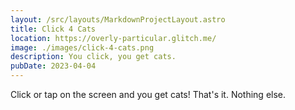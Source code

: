 ```yaml
---
layout: /src/layouts/MarkdownProjectLayout.astro
title: Click 4 Cats
location: https://overly-particular.glitch.me/
image: ./images/click-4-cats.png
description: You click, you get cats.
pubDate: 2023-04-04
---
```

Click or tap on the screen and you get cats! That's it. Nothing else.